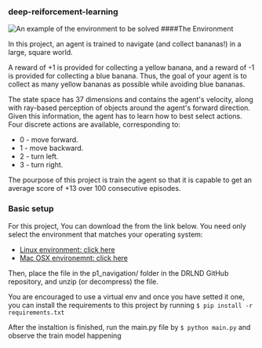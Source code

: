 ### deep-reiforcement-learning

![An example of the environment to be solved](banana.gif)
####The Environment

In this project, an agent is trained to navigate (and collect bananas!) in a large, square world.


A reward of +1 is provided for collecting a yellow banana, and a reward of -1 is provided for collecting a blue banana. Thus, the goal of your agent is to collect as many yellow bananas as possible while avoiding blue bananas.

The state space has 37 dimensions and contains the agent's velocity, along with ray-based perception of objects around the agent's forward direction. 
Given this information, the agent has to learn how to best select actions. Four discrete actions are available, corresponding to:

* 0 - move forward.
* 1 - move backward.
* 2 - turn left.
* 3 - turn right.

The pourpose of this project is train the agent so that it is capable to get an average score of +13 over 100 consecutive episodes.

### Basic setup

For this project, You can download the from the link below. You need only select the environment that matches your operating system:

* [Linux environment: click here](https://s3-us-west-1.amazonaws.com/udacity-drlnd/P1/Banana/Banana_Linux.zip)
* [Mac OSX environemnt: click here](https://s3-us-west-1.amazonaws.com/udacity-drlnd/P1/Banana/Banana.app.zip)

Then, place the file in the p1_navigation/ folder in the DRLND GitHub repository, and unzip (or decompress) the file.

You are encouraged to use a virtual env and once you have setted it one, you can install the requirements to
this project by running `$ pip install -r requirements.txt`

After the instaltion is finished, run the main.py file by `$ python main.py` and observe the train model 
happening